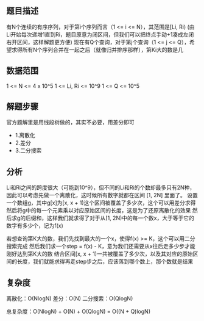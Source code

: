 ## 题目描述
有N个连续的有序序列，对于第i个序列而言（1 <= i <= N），其范围是[Li, Ri) (由Li开始每次递增1直到Ri，题目原意为闭区间，但我们可以把终点手动+1凑成左闭右开区间，这样解题更方便)
现在有Q个查询，对于第j个查询（1 <= j <= Q），希望求得所有N个序列合并在一起之后（就像归并排序那样），第Ki大的数是几

## 数据范围
1 <= N <= 4 x 10^5
1 <= Li, Ri <= 10^9
1 <= Q <= 10^5

## 解题步骤

官方题解里是用线段树做的，其实不必要，用差分即可

* 1.离散化
* 2.差分
* 3.二分搜索

## 分析
Li和Ri之间的跨度很大（可能到10^9），但不同的Li和Ri的个数却最多只有2N种，
因此可以考虑先做一个离散化，这时候所有数字就都在区间 [1, 2N] 里面了。
设置一个数组g，其中g[x]为[x, x + 1)这个区间被覆盖了多少次，这个可以用差分求得
然后将g中的每一个元素乘以对应原始区间的长度，这是为了还原离散化的效果
然后求g的后缀和，这样我们就求得了对于从[1, 2N)中的每一个数x，大于等于它的数字有多少个，记为f(x)

若想查询第K大的数，我们先找到最大的一个x，使得f(x) >= K，这个可以用二分搜索完成
然后我们求一个step = f(x) - K，意为我们还需要从x往后走多少步才能刚好达到第K大的数
结合区间[x, x + 1)一共被覆盖了多少次，以及其对应的原始区间的长度，我们就能求得再走step步之后，应该落到哪个数上，那个数就是结果

## 复杂度
离散化：O(NlogN)
差分：O(N)
二分搜索：O(QlogN)

总复杂度：O(NlogN) + O(N) + O(QlogN) = O((N + Q)logN)

